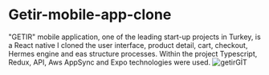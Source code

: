 # Getir-mobile-app-clone
"GETIR" mobile application, one of the leading start-up projects in Turkey, is a React native 
I cloned the user interface, product detail, cart, checkout, Hermes engine and eas structure processes. Within the project 
Typescript, Redux, API, Aws AppSync and Expo technologies were used.
![getirGİT](https://github.com/SemihParlak/Getir-mobile-app-clone/assets/124163896/e20e2c10-fbc3-4da4-879a-d48c8746e5eb)
